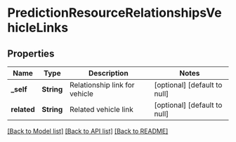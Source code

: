 # PredictionResourceRelationshipsVehicleLinks

## Properties
Name | Type | Description | Notes
------------ | ------------- | ------------- | -------------
**_self** | **String** | Relationship link for vehicle | [optional] [default to null]
**related** | **String** | Related vehicle link | [optional] [default to null]

[[Back to Model list]](../README.md#documentation-for-models) [[Back to API list]](../README.md#documentation-for-api-endpoints) [[Back to README]](../README.md)


